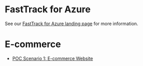 # FastTrack for Azure

See our [FastTrack for Azure landing page](https://github.com/Azure/FastTrackForAzure) for more information.


# E-commerce

* [POC Scenario 1: E-commerce Website](articles/README.md)
